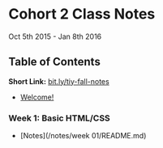 # Cohort 2 Class Notes
Oct 5th 2015 - Jan 8th 2016


## Table of Contents

**Short Link:** [bit.ly/tiy-fall-notes](http://bit.ly/tiy-fall-notes)

* [Welcome!](/ABOUT.md)


### Week 1: Basic HTML/CSS
* [Notes](/notes/week 01/README.md)
